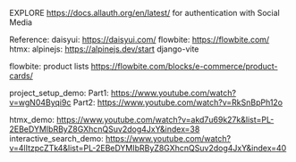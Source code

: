 EXPLORE https://docs.allauth.org/en/latest/ for authentication with Social Media


Reference:
daisyui: https://daisyui.com/
flowbite: https://flowbite.com/
htmx:
alpinejs: https://alpinejs.dev/start
django-vite

flowbite: product lists https://flowbite.com/blocks/e-commerce/product-cards/

project_setup_demo: 
    Part1: https://www.youtube.com/watch?v=wgN04Byqi9c
    Part2: https://www.youtube.com/watch?v=RkSnBpPh12o

htmx_demo: https://www.youtube.com/watch?v=akd7u69k27k&list=PL-2EBeDYMIbRByZ8GXhcnQSuv2dog4JxY&index=38
interactive_search_demo: https://www.youtube.com/watch?v=4lItzpcZTk4&list=PL-2EBeDYMIbRByZ8GXhcnQSuv2dog4JxY&index=40